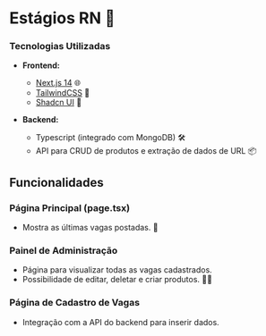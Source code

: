 # Estágios RN 🚀

### Tecnologias Utilizadas

- **Frontend:**
  - [Next.js 14](https://nextjs.org/) 🌐
  - [TailwindCSS](https://tailwindcss.com/) 💅
  - [Shadcn UI](https://ui.shadcn.com/) 🎨

- **Backend:**
  - Typescript (integrado com MongoDB) 🛠️
  - API para CRUD de produtos e extração de dados de URL 📦

## Funcionalidades

### Página Principal (page.tsx)

- Mostra as últimas vagas postadas. 📰

### Painel de Administração

- Página para visualizar todas as vagas cadastrados.
- Possibilidade de editar, deletar e criar produtos. 🧑‍💼

### Página de Cadastro de Vagas

- Integração com a API do backend para inserir dados.
